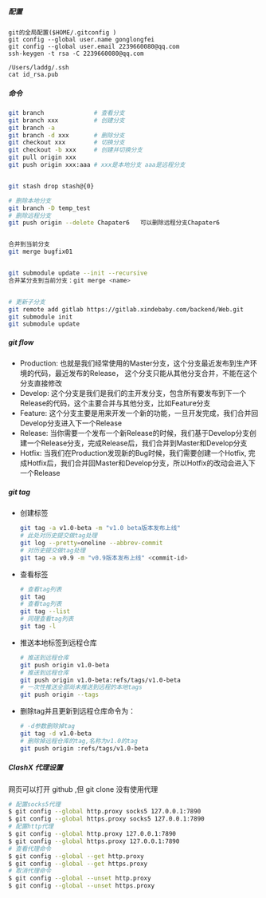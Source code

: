 ##### 配置

```
git的全局配置($HOME/.gitconfig )
git config --global user.name gonglongfei
git config --global user.email 2239660080@qq.com
ssh-keygen -t rsa -C 2239660080@qq.com

/Users/laddg/.ssh
cat id_rsa.pub
```

##### 命令

```bash
git branch				# 查看分支
git	branch xxx			# 创建分支
git branch -a
git branch -d xxx		# 删除分支
git checkout xxx		# 切换分支
git checkout -b xxx		# 创建并切换分支
git pull origin xxx
git push origin xxx:aaa	# xxx是本地分支 aaa是远程分支


git stash drop stash@{0}

# 删除本地分支
git branch -D temp_test
# 删除远程分支
git push origin --delete Chapater6   可以删除远程分支Chapater6   


合并到当前分支
git merge bugfix01


git submodule update --init --recursive
合并某分支到当前分支：git merge <name>


# 更新子分支
git remote add gitlab https://gitlab.xindebaby.com/backend/Web.git
git submodule init
git submodule update
```

##### git flow

- Production: 也就是我们经常使用的Master分支，这个分支最近发布到生产环境的代码，最近发布的Release， 这个分支只能从其他分支合并，不能在这个分支直接修改
- Develop: 这个分支是我们是我们的主开发分支，包含所有要发布到下一个Release的代码，这个主要合并与其他分支，比如Feature分支
- Feature: 这个分支主要是用来开发一个新的功能，一旦开发完成，我们合并回Develop分支进入下一个Release
- Release: 当你需要一个发布一个新Release的时候，我们基于Develop分支创建一个Release分支，完成Release后，我们合并到Master和Develop分支
- Hotfix: 当我们在Production发现新的Bug时候，我们需要创建一个Hotfix, 完成Hotfix后，我们合并回Master和Develop分支，所以Hotfix的改动会进入下一个Release

##### git tag

- 创建标签

  ```bash
  git tag -a v1.0-beta -m "v1.0 beta版本发布上线"
  # 此处对历史提交做tag处理
  git log --pretty=oneline --abbrev-commit
  # 对历史提交做tag处理
  git tag -a v0.9 -m "v0.9版本发布上线" <commit-id> 
  ```

- 查看标签

  ```bash
  # 查看tag列表
  git tag
  # 查看tag列表
  git tag --list
  # 同理查看tag列表
  git tag -l
  ```

- 推送本地标签到远程仓库

  ```bash
  # 推送到远程仓库
  git push origin v1.0-beta
  # 推送到远程仓库
  git push origin v1.0-beta:refs/tags/v1.0-beta 
  # 一次性推送全部尚未推送到远程的本地tags
  git push origin --tags 
  ```

- 删除tag并且更新到远程仓库命令为：

  ```bash
  # -d参数删除掉tag
  git tag -d v1.0-beta
  # 删除掉远程仓库的tag,名称为v1.0的tag
  git push origin :refs/tags/v1.0-beta 
  ```


##### ClashX 代理设置

网页可以打开 github ,但 git clone 没有使用代理

```bash
# 配置socks5代理
$ git config --global http.proxy socks5 127.0.0.1:7890
$ git config --global https.proxy socks5 127.0.0.1:7890
# 配置http代理
$ git config --global http.proxy 127.0.0.1:7890
$ git config --global https.proxy 127.0.0.1:7890
# 查看代理命令
$ git config --global --get http.proxy
$ git config --global --get https.proxy
# 取消代理命令
$ git config --global --unset http.proxy
$ git config --global --unset https.proxy
```























